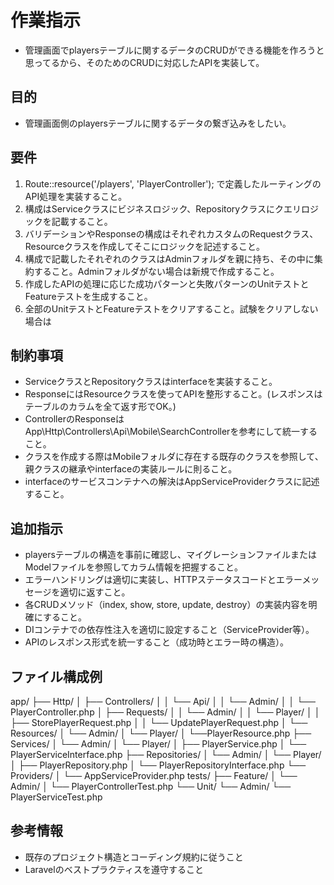 # 作業指示
- 管理画面でplayersテーブルに関するデータのCRUDができる機能を作ろうと思ってるから、そのためのCRUDに対応したAPIを実装して。

## 目的
- 管理画面側のplayersテーブルに関するデータの繋ぎ込みをしたい。

## 要件
1. Route::resource('/players', 'PlayerController'); で定義したルーティングのAPI処理を実装すること。
2. 構成はServiceクラスにビジネスロジック、Repositoryクラスにクエリロジックを記載すること。
3. バリデーションやResponseの構成はそれぞれカスタムのRequestクラス、Resourceクラスを作成してそこにロジックを記述すること。
4. 構成で記載したそれぞれのクラスはAdminフォルダを親に持ち、その中に集約すること。Adminフォルダがない場合は新規で作成すること。
5. 作成したAPIの処理に応じた成功パターンと失敗パターンのUnitテストとFeatureテストを生成すること。
6. 全部のUnitテストとFeatureテストをクリアすること。試験をクリアしない場合は

## 制約事項
- ServiceクラスとRepositoryクラスはinterfaceを実装すること。
- ResponseにはResourceクラスを使ってAPIを整形すること。(レスポンスはテーブルのカラムを全て返す形でOK。)
- ControllerのResponseはApp\Http\Controllers\Api\Mobile\SearchControllerを参考にして統一すること。
- クラスを作成する際はMobileフォルダに存在する既存のクラスを参照して、親クラスの継承やinterfaceの実装ルールに則ること。
- interfaceのサービスコンテナへの解決はAppServiceProviderクラスに記述すること。

## 追加指示
- playersテーブルの構造を事前に確認し、マイグレーションファイルまたはModelファイルを参照してカラム情報を把握すること。
- エラーハンドリングは適切に実装し、HTTPステータスコードとエラーメッセージを適切に返すこと。
- 各CRUDメソッド（index, show, store, update, destroy）の実装内容を明確にすること。
- DIコンテナでの依存性注入を適切に設定すること（ServiceProvider等）。
- APIのレスポンス形式を統一すること（成功時とエラー時の構造）。

## ファイル構成例
app/
├── Http/
│   ├── Controllers/
│   │   └── Api/
│   │       └── Admin/
│   │           └── PlayerController.php
│   ├── Requests/
│   │   └── Admin/
│   │       └── Player/
│   │           ├── StorePlayerRequest.php
│   │           └── UpdatePlayerRequest.php
│   └── Resources/
│       └── Admin/
│           └── Player/
│               └──PlayerResource.php
├── Services/
│   └── Admin/
│       └── Player/
│           ├── PlayerService.php
│           └── PlayerServiceInterface.php
├── Repositories/
│   └── Admin/
│       └── Player/
│           ├── PlayerRepository.php
│           └── PlayerRepositoryInterface.php
└── Providers/
│   └── AppServiceProvider.php
tests/
├── Feature/
│   └── Admin/
│       └── PlayerControllerTest.php
└── Unit/
    └── Admin/
            └── PlayerServiceTest.php

## 参考情報
- 既存のプロジェクト構造とコーディング規約に従うこと
- Laravelのベストプラクティスを遵守すること